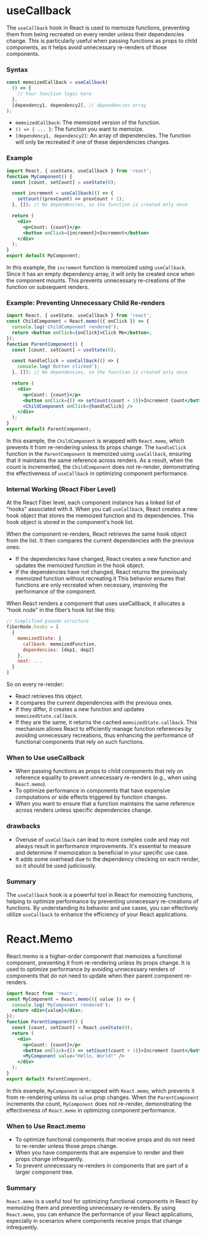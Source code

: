 # useCallback
The `useCallback` hook in React is used to memoize functions, preventing them from being recreated on every render unless their dependencies change. This is particularly useful when passing functions as props to child components, as it helps avoid unnecessary re-renders of those components.
### Syntax
```jsx
const memoizedCallback = useCallback(
  () => {
    // Your function logic here
  },
  [dependency1, dependency2], // dependencies array
);
```
- `memoizedCallback`: The memoized version of the function.
- `() => { ... }`: The function you want to memoize.    
- `[dependency1, dependency2]`: An array of dependencies. The function will only be recreated if one of these dependencies changes.

### Example
```jsx
import React, { useState, useCallback } from 'react';
function MyComponent() {
  const [count, setCount] = useState(0);

  const increment = useCallback(() => {
    setCount((prevCount) => prevCount + 1);
  }, []); // No dependencies, so the function is created only once

  return (
    <div>
      <p>Count: {count}</p>
      <button onClick={increment}>Increment</button>
    </div>
  );
}
export default MyComponent;
```
In this example, the `increment` function is memoized using `useCallback`. Since it has an empty dependency array, it will only be created once when the component mounts. This prevents unnecessary re-creations of the function on subsequent renders.

### Example: Preventing Unnecessary Child Re-renders
```jsx
import React, { useState, useCallback } from 'react';
const ChildComponent = React.memo(({ onClick }) => {
  console.log('ChildComponent rendered');
  return <button onClick={onClick}>Click Me</button>;
});
function ParentComponent() {
  const [count, setCount] = useState(0);

  const handleClick = useCallback(() => {
    console.log('Button clicked');
  }, []); // No dependencies, so the function is created only once

  return (
    <div>
      <p>Count: {count}</p>
      <button onClick={() => setCount(count + 1)}>Increment Count</button>
      <ChildComponent onClick={handleClick} />
    </div>
  );
}
export default ParentComponent;
```
In this example, the `ChildComponent` is wrapped with `React.memo`, which prevents it from re-rendering unless its props change. The `handleClick` function in the `ParentComponent` is memoized using `useCallback`, ensuring that it maintains the same reference across renders. As a result, when the count is incremented, the `ChildComponent` does not re-render, demonstrating the effectiveness of `useCallback` in optimizing component performance.

### Internal Working (React Fiber Level)
At the React Fiber level, each component instance has a linked list of "hooks" associated with it. When you call `useCallback`, React creates a new hook object that stores the memoized function and its dependencies. This hook object is stored in the component's hook list.

When the component re-renders, React retrieves the same hook object from the list. It then compares the current dependencies with the previous ones:
- If the dependencies have changed, React creates a new function and updates the memoized function in the hook object.
- If the dependencies have not changed, React returns the previously memoized function without recreating it
This behavior ensures that functions are only recreated when necessary, improving the performance of the component.

When React renders a component that uses useCallback, it allocates a “hook node” in the fiber’s hook list like this:
```jsx
// Simplified pseudo structure
fiberNode.hooks = [
  {
    memoizedState: {
      callback: memoizedFunction,
      dependencies: [dep1, dep2]
    },
    next: ...
  }
]
```
So on every re-render:
- React retrieves this object.
- It compares the current dependencies with the previous ones.
- If they differ, it creates a new function and updates `memoizedState.callback`.
- If they are the same, it returns the cached `memoizedState.callback`.
This mechanism allows React to efficiently manage function references by avoiding unnecessary recreations, thus enhancing the performance of functional components that rely on such functions.

### When to Use useCallback
- When passing functions as props to child components that rely on reference equality to prevent unnecessary re-renders (e.g., when using `React.memo`).
- To optimize performance in components that have expensive computations or side effects triggered by function changes.
- When you want to ensure that a function maintains the same reference across renders unless specific dependencies change.

### drawbacks
- Overuse of `useCallback` can lead to more complex code and may not always result in performance improvements. It's essential to measure and determine if memoization is beneficial in your specific use case.
- It adds some overhead due to the dependency checking on each render, so it should be used judiciously.

### Summary
The `useCallback` hook is a powerful tool in React for memoizing functions, helping to optimize performance by preventing unnecessary re-creations of functions. By understanding its behavior and use cases, you can effectively utilize `useCallback` to enhance the efficiency of your React applications.


# React.Memo
React.memo is a higher-order component that memoizes a functional component, preventing it from re-rendering unless its props change. It is used to optimize performance by avoiding unnecessary renders of components that do not need to update when their parent component re-renders.

```jsx
import React from 'react';
const MyComponent = React.memo(({ value }) => {
  console.log('MyComponent rendered');
  return <div>{value}</div>;
});
function ParentComponent() {
  const [count, setCount] = React.useState(0);
  return (
    <div>
      <p>Count: {count}</p>
      <button onClick={() => setCount(count + 1)}>Increment Count</button>
      <MyComponent value="Hello, World!" />
    </div>
  );
}
export default ParentComponent;
```
In this example, `MyComponent` is wrapped with `React.memo`, which prevents it from re-rendering unless its `value` prop changes. When the `ParentComponent` increments the count, `MyComponent` does not re-render, demonstrating the effectiveness of `React.memo` in optimizing component performance.

### When to Use React.memo
- To optimize functional components that receive props and do not need to re-render unless those props change.
- When you have components that are expensive to render and their props change infrequently.
- To prevent unnecessary re-renders in components that are part of a larger component tree.

### Summary
`React.memo` is a useful tool for optimizing functional components in React by memoizing them and
preventing unnecessary re-renders. By using `React.memo`, you can enhance the performance of your React applications, especially in scenarios where components receive props that change infrequently.
